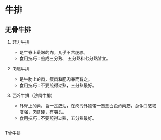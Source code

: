 # 牛排
## 无骨牛排
1. 菲力牛排
    - 是牛脊上最嫩的肉，几乎不含肥膘。
    - 食用技巧：煎成三分熟、 五分熟和七分熟皆宜。

2. 肉眼牛排
    - 是牛肋上的肉，瘦肉和肥肉兼而有之。
    - 食用技巧：不要煎得过熟，三分熟最好。

3. 西冷牛排（沙朗牛排）
    - 外脊上的肉，含一定肥油，在肉的外延带一圈呈白色的肉筋，总体口感韧度强，肉质硬，有嚼头。
    - 食用技巧：不要煎得过熟，五分熟最好。

## 
T骨牛排